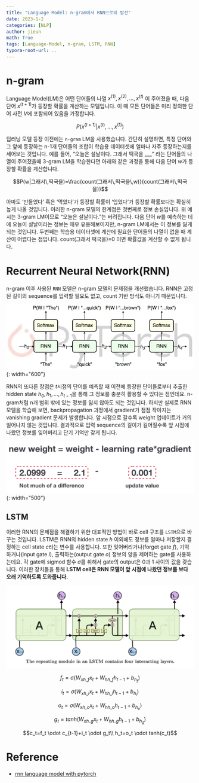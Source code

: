 ```yaml
---
title: "Language Model: n-gram에서 RNN으로의 발전"
date: 2023-1-2
categories: [NLP]
author: jieun
math: True
tags: [Language-Model, n-gram, LSTM, RNN]
typora-root-url: ..
---
```


# n-gram
Language Model(LM)은 어떤 단어들의 나열 $x^{(1)}, x^{(2)},..., x^{(t)}$ 이 주어졌을 때,  다음 단어 $x^{(t+1)}$가 등장할 확률을 계산하는 모델입니다. 이 때 모든 단어들은 미리 정의한 단어 사전 $V$에 포함되어 있음을 가정합니다.

$$P(x^{(t+1)}|x^{(t)},…,x^{(1)})$$

딥러닝 모델 등장 이전에는 `n-gram` LM을 사용했습니다. 간단히 설명하면, 특정 단어와 그 앞에 등장하는 n-1개 단어들의 조합이 학습용 데이터셋에 얼마나 자주 등장하는지를 세어보는 것입니다. 예를 들어, “오늘은 설날이다. 그래서 떡국을 ___” 라는 단어들의 나열이 주어졌을때 3-gram LM을 학습한다면 아래와 같은 과정을 통해 다음 단어 $w$가 등장할 확률을 계산합니다.

$$P(w|그래서\,떡국을)=\frac{count(그래서\,떡국을\,w)}{count(그래서\,떡국을)}$$

아마도 ‘만들었다’ 혹은 ‘먹었다’가 등장할 확률이 ‘입었다’가 등장할 확률보다는 확실히 높게 나올 것입니다. 이러한 n-gram 모델의 한계점은 첫번째로 정보 손실입니다. 위 예시는 3-gram LM이므로 “오늘은 설날이다.”는 버려집니다. 다음 단어 $w$를 예측하는 데에 오늘이 설날이라는 정보는 매우 유용해보이지만, n-gram LM에서는 이 정보를 잃게 되는 것입니다. 두번째는 학습용 데이터셋에 계산에 필요한 단어들의 나열이 없을 때 계산이 어렵다는 점입니다. count(그래서 떡국을)=0 이면 확률값을 계산할 수 없게 됩니다.



# Recurrent Neural Network(RNN)

n-gram 이후 사용된 `RNN` 모델은 n-gram 모델의 문제점을 개선했습니다. RNN은 고정된 길이의 sequence를 입력할 필요도 없고, count 기반 방식도 아니기 때문입니다.

![](/assets/img/rnn/rnn1.jpg){: width="600"}

RNN의 또다른 장점은 $t$시점의 단어를 예측할 때 이전에 등장한 단어들로부터 추출한 hidden state $h_0, h_1,…,h_{t-1}$을 통해 그 정보를 충분히 활용할 수 있다는 점인데요. n-gram처럼 n개 범위 밖에 있는 정보를 잃지 않아도 되는 것입니다. 하지만 실제로 RNN 모델을 학습해 보면, backpropagation 과정에서 gradient가 점점 작아지는 vanishing gradient 문제가 발생합니다. 앞 시점으로 갈수록 weight 업데이트가 거의 일어나지 않는 것입니다. 결과적으로 입력 sequence의 길이가 길어질수록 앞 시점에 나왔던 정보를 잊어버리고 단기 기억만 갖게 됩니다.

![](/assets/img/rnn/rnn2.jpg){: width="500"}

## LSTM

이러한 RNN의 문제점을 해결하기 위한 대표적인 방법이 바로 cell 구조를 `LSTM`으로 바꾸는 것입니다. LSTM은 RNN의 hidden state $h$ 이외에도 정보를 얼마나 저장할지 결정하는 cell state $c$라는 변수를 사용합니다. 또한 잊어버리거나(forget gate $f$), 기억하거나(input gate $i$), 출력하는(output gate $o$) 정보의 양을 제어하는 gate를 사용하는데요. 각 gate에 sigmod 함수 $\sigma$를 취해서 gate의 output은 0과 1 사이의 값을 갖습니다. 이러한 장치들을 통해 **LSTM cell은 RNN 모델이 앞 시점에 나왔던 정보를 보다 오래 기억하도록 도와줍니다.** 

![](/assets/img/rnn/lstm.jpg)

$$f_t=\sigma(W_{xh\_f}x_t+W_{hh\_f}h_{t-1}+b_{h_f})$$

$$i_t=\sigma(W_{xh\_i}x_t+W_{hh\_i}h_{t-1}+b_{h_i})$$

$$o_t=\sigma(W_{xh\_o}x_t+W_{hh\_o}h_{t-1}+b_{h_o})$$

$$g_t=tanh(W_{xh\_g}x_t+W_{hh\_g}h_{t-1}+b_{h_g})$$

$$c_t=f_t \odot c_{t-1}+i_t \odot g_t\\ h_t=o_t \odot tanh(c_t)$$



# Reference

- [rnn language model with pytorch](https://medium.com/@florijan.stamenkovic_99541/rnn-language-modelling-with-pytorch-packed-batching-and-tied-weights-9d8952db35a9)
